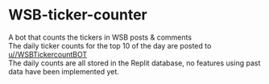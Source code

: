 # WSB-ticker-counter
A bot that counts the tickers in WSB posts &amp; comments
<br>
The daily ticker counts for the top 10 of the day are posted to
<br>
<a href="https://www.reddit.com/user/WSBTickercountBOT">u//WSBTickercountBOT</a>
<br>
The daily counts are all stored in the Replit database, no features using past data have been implemented yet.
